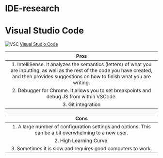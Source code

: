# IDE-research
# Visual Studio Code 
![VSC](https://code.visualstudio.com/opengraphimg/opengraph-home.png)
 [Visual Studio Code](https://code.visualstudio.com/)

 |**Pros**|
 |:------:| 
 |  1. IntelliSense. It analyzes the semantics (letters) of what you are inputting, as well as the rest of the code you have created, and          then provides suggestions on how to finish what you are writing.|
 |  2. Debugger for Chrome. It allows you to set breakpoints and debug JS from within VSCode.|
 |  3. Git integration|
 
 |**Cons**|
 |:------:|
 |  1. A large number of configuration settings and options. This can be a bit overwhelming to a new user.|
 |  2. High Learning Curve.|
 |  3. Sometimes it is slow and requires good computers to work.| 
 
